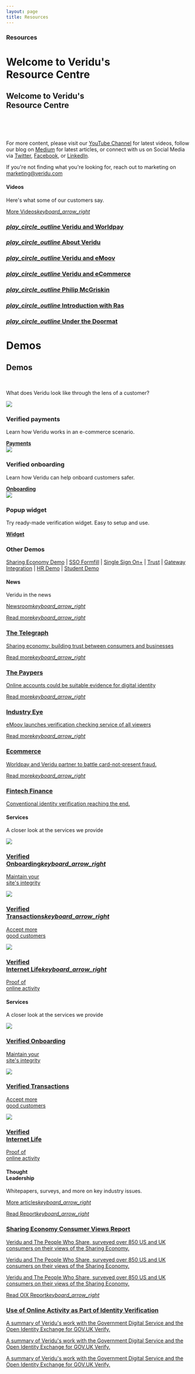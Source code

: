 ```yaml
---
layout: page
title: Resources
---
```


<div class="container-fluid">
    <div class="row">
        <div class="col-xs-12 col-sm-12 col-lg-12 box darkblue-bg wow animate fadeIn">
            <div class="row article-header-content">    
                <div class="col-xs-12 col-sm-7 col-lg-7 p1">
                    <div class="divider-4"></div>
                    <h3 class="visible-xs visible-sm visible-md visible-lg white">
                        Resources</h3>
                    <h1 class="hidden-xs hidden-sm hidden-md visible-lg maxwidth-big-headline thin white">
                        Welcome to Veridu's<br> Resource Centre</h1>
                    <h2 class="visible-xs visible-sm visible-md hidden-lg maxwidth-small-headline thin white">
                        Welcome to Veridu's<br> Resource Centre
                    </h2>
                    <br>
                </div>
                <br class="hidden-xs hidden-sm"><br class="hidden-xs">
            </div>
        </div>
    </div>
</div>

<div class="container-fluid">
    <div class="row">
        <div class="col-xs-12 col-sm-12 col-lg-12 box box-text-about white-bg wow animate fadeIn">
            <div class="tl-line">
            </div>
            <div class="row">
                <div class="col-xs-12 col-sm-12 col-lg-12">
                    <div class="row">
                        <div class="col-xs-12 col-sm-7 col-lg-7">
                            <p class="light">
                                For more content, please visit our <a target="blank" href="https://www.youtube.com/channel/UC71f4rr0XBjx6df2eIooM2w">YouTube Channel</a> for latest videos, follow our blog on <a target="blank" href="https://medium.com/@VeriduHQ">Medium</a> for latest articles, or connect with us on Social Media via <a target="blank" href="https://twitter.com/VeriduHQ">Twitter</a>, <a target="blank" href="https://www.facebook.com/VeriduHQ/?fref=ts">Facebook</a>, or <a target="blank" href="https://www.linkedin.com/company/2719895?trk=vsrp_companies_cluster_name&trkInfo=VSRPsearchId%3A264505601473850220715%2CVSRPtargetId%3A2719895%2CVSRPcmpt%3Acompanies_cluster">LinkedIn</a>.
                            </p>
                            <p class="light">
                                If you're not finding what you're looking for, reach out to marketing on <a href="mailto:marketing@veridu.com">marketing@veridu.com</a>
                            </p>
                        </div>
                    </div>
                </div>
            </div>
        </div>
    </div>
</div>

<div class="container-fluid wow animate fadeIn divider">
    <div class="row">
        <div class="col-xs-12 col-sm-6 col-lg-3 box heading-video">
            <h4 class="visible-xs visible-sm visible-md visible-lg white">Videos</h4>
            <p class="maxwidth light solutionsh3 solutionsh3-max white">
                Here's what some of our customers say.              
            </p>
            <a href="https://www.youtube.com/channel/UC71f4rr0XBjx6df2eIooM2w?spfreload=10">
                <p class="visible-xs visible-sm visible-md visible-lg white bottom-section">More Videos<i class="material-icons">keyboard_arrow_right</i></p>
            </a>
        </div>
        <a class="swipebox-video" href="http://www.youtube.com/watch?v=GZxyRIuo-YU" rel="vimeo">
            <div class="col-xs-12 col-sm-6 col-lg-3 box story-video worldpay-video worldpay-video-hover">
                <div class="video-line">
                </div>
                <div class="story-video-text story-video-text-hover">
                    <h3 class="visible-xs visible-sm visible-md visible-lg">
                            <i class="material-icons icon-position">play_circle_outline</i> 
                            Veridu and Worldpay
                    </h3>
                </div>
            </div>
        </a>
        <a class="swipebox-video" href="https://www.youtube.com/watch?v=K3j2vgXR2aw" rel="vimeo">
            <div class="col-xs-12 col-sm-6 col-lg-3 box story-video about-veridu-video about-video-hover">
                <div class="video-line">
                </div>
                <div class="story-video-text about-video-text-hover">
                    <h3 class="visible-xs visible-sm visible-md visible-lg">
                            <i class="material-icons icon-position">play_circle_outline</i> 
                            About Veridu
                    </h3>
                </div>
            </div>
        </a>
        <a class="swipebox-video" href="https://www.youtube.com/watch?v=T4HiD8Hq4Jc" rel="vimeo">
            <div class="col-xs-12 col-sm-6 col-lg-3 box story-video accept-more-video accept-video-hover">
                <div class="video-line">
                </div>
                <div class="story-video-text accept-video-text-hover">
                    <h3 class="visible-xs visible-sm visible-md visible-lg">
                            <i class="material-icons icon-position">play_circle_outline</i> 
                            Veridu and eMoov
                    </h3>
                </div>
            </div>
        </a>
        <a class="swipebox-video" href="https://www.youtube.com/watch?v=aH1dL4y6NFA" rel="vimeo">
            <div class="col-xs-12 col-sm-6 col-lg-3 box story-video ecommerce-video ecommerce-video-hover">
                <div class="video-line">
                </div>
                <div class="story-video-text ecommerce-video-text-hover">
                    <h3 class="visible-xs visible-sm visible-md visible-lg">
                            <i class="material-icons icon-position">play_circle_outline</i> 
                            Veridu and eCommerce
                    </h3>
                </div>
            </div>
        </a>
        <a class="swipebox-video" href="https://www.youtube.com/watch?v=dqVppLZcu2M" rel="vimeo">
            <div class="col-xs-12 col-sm-6 col-lg-3 box story-video philip-video philip-video-hover">
                <div class="video-line">
                </div>
                <div class="story-video-text philip-video-text-hover">
                    <h3 class="visible-xs visible-sm visible-md visible-lg">
                            <i class="material-icons icon-position">play_circle_outline</i> 
                            Philip McGriskin
                    </h3>
                </div>
            </div>
        </a>
        <a class="swipebox-video" href="https://www.youtube.com/watch?v=II1_oO_ULNo" rel="vimeo">
            <div class="col-xs-12 col-sm-6 col-lg-3 box story-video intro-video intro-video-hover">
                <div class="video-line">
                </div>
                <div class="story-video-text intro-video-text-hover">
                    <h3 class="visible-xs visible-sm visible-md visible-lg">
                            <i class="material-icons icon-position">play_circle_outline</i> 
                            Introduction with Ras
                    </h3>
                </div>
            </div>
        </a>
        <a class="swipebox-video" href="https://www.youtube.com/watch?v=rkYmEzgdn50" rel="vimeo">
            <div class="col-xs-12 col-sm-6 col-lg-3 box story-video iam-video iam-video-hover">
                <div class="video-line">
                </div>
                <div class="story-video-text iam-video-text-hover">
                    <h3 class="visible-xs visible-sm visible-md visible-lg">
                            <i class="material-icons icon-position">play_circle_outline</i> 
                            Under the Doormat
                    </h3>
                </div>
            </div>
        </a>
    </div>
</div>

<div class="container-fluid divider">
    <div class="row">
        <div class="col-xs-12 col-sm-12 col-lg-12 padding-demo box crypto- wow animate fadeIn">
            <div class="tl-line">
            </div>
            <h1 class="visible-lg center thin">Demos</h1>
            <h2 class="hidden-lg center thin">Demos</h2>
            <br>
            <p class="light center">
                What does Veridu look like through the lens of a customer?
            </p>
            <div class="row">
                <div class="col-xs-12 col-sm-4 col-lg-4 center story-howitworks divider">
                    <img class="center solutions-item" src="./svg/creditcard-1.svg">
                    <h3 class="center visible-xs visible-sm visible-md visible-lg">
                        Verified payments
                    </h3>
                    <p class="center light">
                        Learn how Veridu works in an e-commerce scenario.
                    </p>
                    <div class="divider-4"></div>
                    <div class="center">
                        <a target="_blank"  href="http://demo.veridu.com/payments/" class="secondary-button"><b class="darkblue">Payments</b></a>
                    </div>
                    <div class="divider-header-3"></div>
                </div>
                <div class="col-xs-12 col-sm-4 col-lg-4 center story-howitworks divider">   
                    <img class="center solutions-item" src="./svg/onboarding-1.svg">
                    <h3 class="center visible-xs visible-sm visible-md visible-lg">
                        Verified onboarding
                    </h3>
                    <p class="center light">
                        Learn how Veridu can help onboard customers safer.
                    </p>
                    <div class="divider-4"></div>
                    <div class="center">
                        <a target="_blank"  href="http://demo.veridu.com/onboarding/" class="secondary-button"><b class="darkblue">Onboarding</b></a>
                    </div>
                    <div class="divider-header-3"></div>
                </div>
                <div class="col-xs-12 col-sm-4 col-lg-4 center story-howitworks divider">
                    <img class="center solutions-item" src="./svg/popupwidget.svg">
                    <h3 class="center visible-xs visible-sm visible-md visible-lg">
                        Popup widget
                    </h3>
                    <p class="center light">
                        Try ready-made verification widget. Easy to setup and use.
                    </p>
                    <div class="divider-4"></div>
                    <div class="center">
                        <a target="_blank"  href="http://demo.veridu.com/popup-widget/" class="secondary-button"><b class="darkblue">Widget</b></a>
                    </div>
                    <div class="divider-header-3"></div>
                </div>
            </div>
            <div class="divider"></div>
            <h3 class="center">
                Other Demos
            </h3>
            <p class="light center">
                <a class="demo-link" target="blank" href="http://demo.veridu.com/sharing-economy/"> Sharing Economy Demo</a> | <a class="demo-link" target="blank" href="http://demo.veridu.com/sso-formfill/">SSO Formfill</a> | <a class="demo-link" target="blank" href="http://demo.veridu.com/tryit/sso/">Single Sign On+</a> | <a class="demo-link" target="blank" href="http://demo.veridu.com/tryit/trust/">Trust</a> | <a class="demo-link" target="blank" href="https://gateway.veridu.com/1.0/sample/social">Gateway Integration</a> | <a class="demo-link" target="blank" href="https://gateway.veridu.com/1.0/hrdemo">HR Demo</a> | <a class="demo-link" target="blank" href="https://gateway.veridu.com/1.0/studentdemo">Student Demo</a>
            </p>
        </div>
    </div>
</div>

<div class="container-fluid wow animate fadeIn divider">
    <div class="row">
        <div class="col-xs-6 col-sm-3 col-lg-2 box heading-news">
            <h4 class="visible-xs visible-sm visible-md visible-lg white">News</h4>
            <p class="maxwidth light solutionsh3 white">
                Veridu in the news              
            </p>
            <a target="blank" href="http://www.mynewsdesk.com/uk/veridu-com">
                <p class="visible-xs visible-sm visible-md visible-lg white bottom-section">Newsroom<i class="material-icons">keyboard_arrow_right</i></p>
            </a>
        </div>
        <a target="_blank"  href="http://www.telegraph.co.uk/business/sme-home/sharing-economy/">
            <div class="col-xs-6 col-sm-3 col-lg-2 box story-news story-news-1">
                <div class="news-line-1">
                    <div class="newsline-1-text">
                        <p class="light-grey light">
                            Read more<i class="material-icons">keyboard_arrow_right</i>
                        </p>
                    </div>
                </div>
                <h3 class="visible-xs visible-sm visible-md visible-lg darkred">
                        The Telegraph
                </h3>
                <p class="news-copy light">
                        Sharing economy: building trust between consumers and businesses
                </p>
            </div>
        </a>
        <a target="_blank"  href="http://www.thepaypers.com/digital-identity-security-online-fraud/worldpay-invests-in-digital-identity-startup-veridu/763689-26">
            <div class="col-xs-6 col-sm-3 col-lg-2 box story-news story-news-2">
                <div class="news-line-2">
                    <div class="newsline-2-text">
                        <p class="light-grey light">
                            Read more<i class="material-icons">keyboard_arrow_right</i>
                        </p>
                    </div>
                </div>
                <h3 class="visible-xs visible-sm visible-md visible-lg darkred">
                        The Paypers
                </h3>
                <p class="news-copy light">
                        Online accounts could be suitable evidence for digital identity 
                </p>
            </div>
        </a>
        <a target="_blank"  href="http://www.propertyindustryeye.com/30325-2/">
            <div class="col-xs-6 col-sm-3 col-lg-2 box story-news story-news-3">
                <div class="news-line-3">
                    <div class="newsline-3-text">
                        <p class="light-grey light">
                            Read more<i class="material-icons">keyboard_arrow_right</i>
                        </p>
                    </div>
                </div>
                <h3 class="darkred">
                        Industry Eye
                </h3>
                <p class="news-copy light">
                        eMoov launches verification checking service of all viewers 
                </p>
            </div>
        </a>
        <a target="_blank"  href="http://ecommercenews.eu/worldpay-invests-startup-veridu/">
            <div class="col-xs-6 col-sm-3 col-lg-2 box story-news story-news-4">
                <div class="news-line-4">
                    <div class="newsline-4-text">
                        <p class="light-grey light">
                            Read more<i class="material-icons">keyboard_arrow_right</i>
                        </p>
                    </div>
                </div>
                <h3 class="darkred">
                        Ecommerce
                </h3>
                <p class="news-copy light">
                        Worldpay and Veridu partner to battle card-not-present fraud.
                </p>
            </div>
        </a>
        <a target="_blank"  href="http://www.fintech.finance/news/conventional-identity-verification-reaching-the-end/">
            <div class="col-xs-6 col-sm-3 col-lg-2 box story-news story-news-5">
                <div class="news-line-5">
                    <div class="newsline-5-text">
                        <p class="light-grey light">
                            Read more<i class="material-icons">keyboard_arrow_right</i>
                        </p>
                    </div>
                </div>
                <h3 class="darkred">
                        Fintech Finance
                </h3>
                <p class="news-copy light">
                        Conventional identity verification reaching the end.
                </p>
            </div>
        </a>
    </div>
</div>

<div class="visible-lg hidden-xs container-fluid wow animate fadeIn divider">
    <div class="row">
            <div class="col-xs-12 col-sm-3 col-lg-3 box heading-solutions">
                <h4 class="visible-xs visible-sm visible-md visible-lg white">Services</h4>
                <p class="maxwidth light solutionsh3 solutionsh3-max white">
                    A closer look at the services we provide            
                </p>
            </div>
        <a href="./onboarding.html">
            <div class="col-xs-12 col-sm-3 col-lg-3 box story-product onboarding-icons onboarding-product">
                    <div class="tl-line onboarding-line">
                    </div>
                    <div class="row">
                        <div class="col-xs-6 col-sm-6 col-lg-5">
                            <img class="solutions-item" src="./svg/onboarding-1.svg">
                        </div>
                        <div class="col-xs-6 col-sm-6 col-lg-7">
                        <h3 class="visible-xs visible-sm visible-md visible-lg darkblue">
                            Verified<br>Onboarding<i class="material-icons icon-position">keyboard_arrow_right</i>
                        </h3>
                        <p class="maxwidth light solutionsh3">
                            Maintain your<br> site's integrity
                        </p>
                        </div>
                    </div>
            </div>
        </a>
        <a href="./transactions.html">
            <div class="col-xs-12 col-sm-3 col-lg-3 box story-product transactions-icons transaction-product">
                <div class="tl-line transaction-line">
                </div>
                <div class="row">
                    <div class="col-xs-6 col-sm-6 col-lg-5">
                        <img class="solutions-item" src="./svg/creditcard-1.svg">
                    </div>
                    <div class="col-xs-6 col-sm-6 col-lg-7">
                        <h3 class="visible-xs visible-sm visible-md visible-lg darkblue">
                            Verified<br>Transactions<i class="material-icons icon-position">keyboard_arrow_right</i>
                        </h3>
                        <p class="maxwidth light solutionsh3">
                            Accept more<br> good customers
                        </p>
                    </div>
                </div>
            </div>
        </a>
        <a href="./activity.html">              
            <div class="col-xs-12 col-sm-3 col-lg-3 box story-product activity-icons activity-product">
                <div class="tl-line activity-line">
                </div>
                <div class="row">
                    <div class="col-xs-6 col-sm-6 col-lg-5">
                        <img class="solutions-item activity" src="./svg/activity-1.svg">
                    </div>
                    <div class="col-xs-6 col-sm-6 col-lg-7">
                        <h3 class="visible-xs visible-sm visible-md visible-lg darkblue">
                            Verified<br> Internet Life<i class="material-icons icon-position">keyboard_arrow_right</i>
                        </h3>
                        <p class="maxwidth light solutionsh3">
                            Proof of<br>online activity         
                        </p>
                    </div>
                </div>
            </div>
        </a>
    </div>
</div>
<div class="hidden-lg visible-xs visible-sm visible-md container-fluid wow animate fadeIn divider">
    <div class="row">
            <div class="col-xs-6 col-sm-3 col-lg-3 box heading-solutions-md">
                <h4 class="visible-xs visible-sm visible-md visible-lg white">Services</h4>
                <p class="maxwidth light solutionsh3 solutionsh3-max white">
                    A closer look at the services we provide                
                </p>
            </div>
        <a href="./onboarding.html">
            <div class="col-xs-6 col-sm-3 col-lg-3 box story-product-md onboarding-icons onboarding-product">
                    <div class="tl-line onboarding-line">
                    </div>
                    <img class="solutions-item" src="./svg/onboarding-1.svg">
                    <h3 class="visible-xs visible-sm visible-md visible-lg darkblue solutionsh3">
                        Verified Onboarding
                    </h3>
                    <p class="maxwidth light solutionsh3">
                        Maintain your<br> site's integrity
                    </p>
            </div>
        </a>
        <a href="./transactions.html">
            <div class="col-xs-6 col-sm-3 col-lg-3 box story-product-md transactions-icons transaction-product">
                <div class="tl-line transaction-line">
                </div>
                <img class="solutions-item" src="./svg/creditcard-1.svg">
                <h3 class="visible-xs visible-sm visible-md visible-lg darkblue solutionsh3">
                    Verified Transactions
                </h3>
                <p class="maxwidth light solutionsh3">
                    Accept more<br>good customers
                </p>
            </div>
        </a>
        <a href="./activity.html">              
            <div class="col-xs-6 col-sm-3 col-lg-3 box story-product-md activity-icons activity-product">
                <div class="tl-line activity-line">
                </div>
                <img class="solutions-item activity" src="./svg/activity-1.svg">
                <h3 class="visible-xs visible-sm visible-md visible-lg darkblue solutionsh3">
                    Verified<br> Internet Life
                </h3>
                <p class="maxwidth light solutionsh3">
                    Proof of<br>online activity             
                </p>
            </div>
        </a>
    </div>
</div>

<div class="container-fluid wow animate fadeIn divider">
    <div class="row">
        <div class="col-xs-12 col-sm-4 col-lg-2 box heading-thought-leadership">
            <h4 class="visible-xs visible-sm visible-md visible-lg white">Thought<br>Leadership</h4>
            <p class="maxwidth light solutionsh3 white">
                Whitepapers, surveys, and more on key industry issues.
            </p>
            <a target="blank" href="https://medium.com/@VeriduHQ/">
                <p class="visible-xs visible-sm visible-md visible-lg white bottom-section">More articles<i class="material-icons">keyboard_arrow_right</i></p>
            </a>
        </div>
        <a target="_blank"  href="https://www.veridu.com/resources/Sharing-economy-consumer-views-survey.pdf?utm_source=Medium&utm_medium=Social&utm_term=Sharing%20Economy%20Survey&utm_content=eBook%20download&utm_campaign=Sharing%20Economy%20Survey%20Medium%20Post">
            <div class="col-xs-12 col-sm-4 col-lg-5 box story-thought-leadership-1">
                <div class="thought-leadership-line-1">
                    <div class="newsline-1-text">
                        <p class="light-grey light">
                            Read Report<i class="material-icons">keyboard_arrow_right</i>
                        </p>
                    </div>
                </div>
                <!--<div class="image-thought-leadership-1">
                </div>-->
                <h3 class="visible-xs visible-sm visible-md visible-lg darkblue padding-thought-leadership">Sharing Economy Consumer Views Report</h3>
                <p class="visible-lg maxwidth-thought-leadership light thought-leaderhip-copy-big">
                    Veridu and The People Who Share, surveyed over 850 US and UK consumers on their views of the Sharing Economy.
                </p>
                <p class="hidden-sm hidden-lg maxwidth-thought-leadership light thought-leaderhip-copy padding-thought-leadership">
                    Veridu and The People Who Share, surveyed over 850 US and UK consumers on their views of the Sharing Economy.
                </p>
                <p class="visible-sm maxwidth-thought-leadership light thought-leaderhip-copy-small padding-thought-leadership">
                    Veridu and The People Who Share, surveyed over 850 US and UK consumers on their views of the Sharing Economy.
                </p>
            </div>
        </a>
        <a target="_blank"  href="http://oixuk.org/wp-content/uploads/2016/07/UseofonlineactivityaspartoftheidentityverificationFINAL-1.pdf">
            <div class="col-xs-12 col-sm-4 col-lg-5 box story-thought-leadership-2">
                <div class="thought-leadership-line-2">
                    <div class="newsline-2-text">
                        <p class="light-grey light">
                            Read OIX Report<i class="material-icons">keyboard_arrow_right</i>
                        </p>
                    </div>
                </div>
                <h3 class="visible-xs visible-sm visible-md visible-lg darkblue">Use of Online Activity as Part of Identity Verification</h3>
                <p class="visible-lg maxwidth-thought-leadership light thought-leaderhip-copy-big">
                    A summary of Veridu's work with the Government Digital Service and the Open Identity Exchange for GOV.UK Verify.
                </p>
                <p class="hidden-sm hidden-lg maxwidth-thought-leadership light thought-leaderhip-copy">
                    A summary of Veridu's work with the Government Digital Service and the Open Identity Exchange for GOV.UK Verify.
                </p>
                <p class="visible-sm maxwidth-thought-leadership light thought-leaderhip-copy-small padding-thought-leadership">
                    A summary of Veridu's work with the Government Digital Service and the Open Identity Exchange for GOV.UK Verify.
                </p>
            </div>
        </a>
    </div>
</div>

